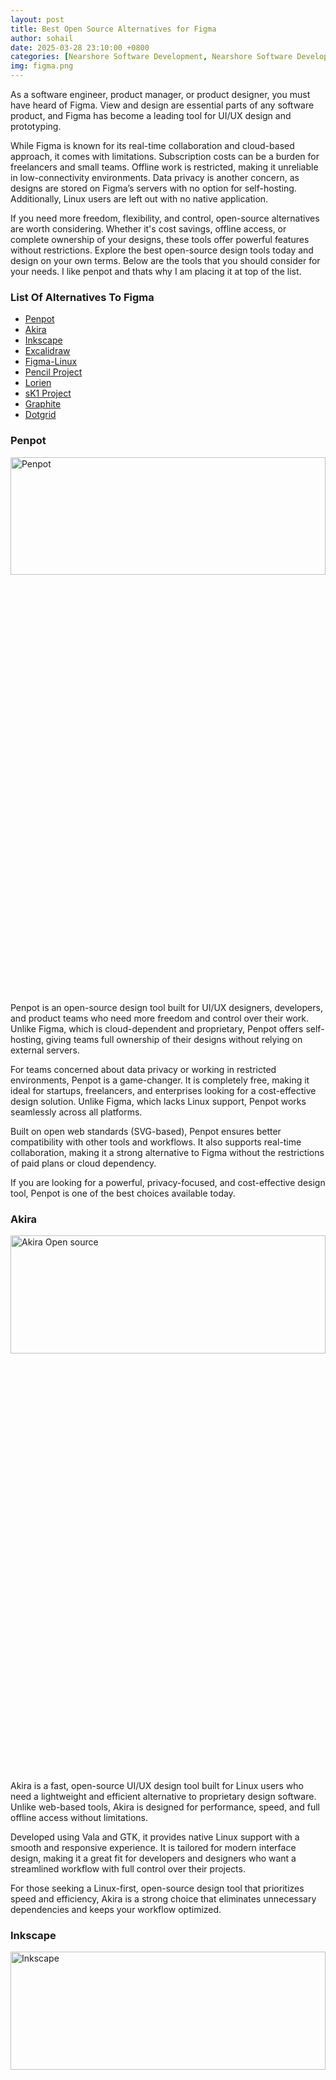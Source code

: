 ```yaml
---
layout: post
title: Best Open Source Alternatives for Figma
author: sohail
date: 2025-03-28 23:10:00 +0800
categories: [Nearshore Software Development, Nearshore Software Development Companies]
img: figma.png
---
```


<link href="https://cdn.jsdelivr.net/npm/bootstrap@5.0.2/dist/css/bootstrap.min.css" rel="stylesheet"/>

As a software engineer, product manager, or product designer, you must have heard of Figma. View and design are essential parts of any software product, and Figma has become a leading tool for UI/UX design and prototyping.

While Figma is known for its real-time collaboration and cloud-based approach, it comes with limitations. Subscription costs can be a burden for freelancers and small teams. Offline work is restricted, making it unreliable in low-connectivity environments. Data privacy is another concern, as designs are stored on Figma’s servers with no option for self-hosting. Additionally, Linux users are left out with no native application.

If you need more freedom, flexibility, and control, open-source alternatives are worth considering. Whether it's cost savings, offline access, or complete ownership of your designs, these tools offer powerful features without restrictions. Explore the best open-source design tools today and design on your own terms.  Below are the tools that you should consider for your needs. I like penpot and thats why I am placing it at top of the list.

### List Of Alternatives To Figma

<ul>
        <li><a href="#penpot">Penpot</a></li>
        <li><a href="#akira">Akira</a></li>
        <li><a href="#inkscape">Inkscape</a></li>
        <li><a href="#excalidraw">Excalidraw</a></li>
        <li><a href="#figma-linux">Figma-Linux</a></li>
        <li><a href="#pencil-project">Pencil Project</a></li>
        <li><a href="#lorien">Lorien</a></li>
        <li><a href="#sk1-project">sK1 Project</a></li>
        <li><a href="#graphite">Graphite</a></li>
        <li><a href="#dotgrid">Dotgrid</a></li>
</ul>

<h3 id="penpot">Penpot</h3>


<img src="/assets/img/penpot.jpeg" alt="Penpot" width="100%" height="22%">


Penpot is an open-source design tool built for UI/UX designers, developers, and product teams who need more freedom and control over their work. Unlike Figma, which is cloud-dependent and proprietary, Penpot offers self-hosting, giving teams full ownership of their designs without relying on external servers.

For teams concerned about data privacy or working in restricted environments, Penpot is a game-changer. It is completely free, making it ideal for startups, freelancers, and enterprises looking for a cost-effective design solution. Unlike Figma, which lacks Linux support, Penpot works seamlessly across all platforms.

Built on open web standards (SVG-based), Penpot ensures better compatibility with other tools and workflows. It also supports real-time collaboration, making it a strong alternative to Figma without the restrictions of paid plans or cloud dependency.

If you are looking for a powerful, privacy-focused, and cost-effective design tool, Penpot is one of the best choices available today.

<h3 id="akira">Akira</h3>

<img src="/assets/img/akira.png" alt="Akira Open source" width="100%" height="22%">

Akira is a fast, open-source UI/UX design tool built for Linux users who need a lightweight and efficient alternative to proprietary design software. Unlike web-based tools, Akira is designed for performance, speed, and full offline access without limitations.

Developed using Vala and GTK, it provides native Linux support with a smooth and responsive experience. It is tailored for modern interface design, making it a great fit for developers and designers who want a streamlined workflow with full control over their projects.

For those seeking a Linux-first, open-source design tool that prioritizes speed and efficiency, Akira is a strong choice that eliminates unnecessary dependencies and keeps your workflow optimized.

<h3 id="inkscape">Inkscape</h3>

<img src="/assets/img/Inkscape.avif" alt="Inkscape" width="100%" height="22%">

Inkscape is a free, open-source vector graphics editor built for designers who need complete control over their work. It is a powerful alternative for UI/UX design, icon creation, and technical illustrations, offering a feature-rich, offline-first experience without the constraints of cloud-based tools.

Unlike web-based design platforms, Inkscape runs locally on Windows, macOS, and Linux, ensuring better performance and full access to your files without internet dependency. It supports SVG as its native format, making it highly compatible with other design tools. With advanced path editing, customizable extensions, and a strong community, it is a solid choice for those who need precision and flexibility in their design workflow.

For designers looking for a powerful, free, and highly customizable vector tool, Inkscape is one of the best options available today.

<h3 id="excalidraw">Excalidraw</h3>

<img src="/assets/img/Excalidraw.png" alt="Excalidraw" width="100%" height="22%">

Excalidraw is an open-source whiteboard tool designed for quick wireframing and brainstorming. It provides a hand-drawn style, making sketches feel more natural and informal. Unlike traditional design tools, Excalidraw focuses on speed and simplicity, allowing users to create rough concepts without getting lost in complex features.

It runs directly in the browser, requiring no installation or account signup. It also supports real-time collaboration, making it ideal for teams working remotely. Users can save files locally, ensuring full control over their data. With its minimal interface and offline support, Excalidraw is a great choice for those who need a lightweight, no-frills alternative to structured design tools.

For developers and designers who prefer quick sketching over pixel-perfect precision, Excalidraw makes the process effortless. It lets you drag, drop, and adjust elements on the go, without worrying about layers or rigid constraints. If you need a fast, flexible, and distraction-free way to visualize ideas, Excalidraw is one of the best tools to try.

<h3 id="figma-linux">Figma-Linux</h3>

<img src="/assets/img/Figma-Linux.webp" alt="Figma-Linux" width="100%" height="22%">

Figma-Linux is an unofficial open-source wrapper that allows Linux users to run Figma as a standalone desktop app. While Figma itself does not offer a native Linux version, this project provides a more integrated experience, making it easier to use Figma without relying on a web browser.

It offers better system integration, allowing users to work with native window controls, keyboard shortcuts, and file handling like any other desktop application. Unlike the browser version, it provides better focus and workflow continuity, reducing distractions caused by multiple tabs.

For Linux users who rely on Figma but prefer a dedicated app experience, Figma-Linux is a simple and effective solution. It eliminates the need to keep Figma open in a browser and provides a more fluid, native-like feel without changing the core functionality.

<h3 id="pencil-project">Pencil Project</h3>

<img src="/assets/img/pencil-project.png" alt="pencil-project" width="100%" height="22%">

Pencil Project is a free, open-source wireframing and prototyping tool built for designers and developers who need a quick and lightweight way to create UI mockups. It comes with pre-built UI elements, flowchart tools, and interactive linking, making it easy to design app screens, website layouts, and process diagrams without complex software.

Unlike cloud-based tools, Pencil Project runs entirely offline, giving users full control over their work without requiring an account or internet connection. It supports exporting designs in multiple formats, including PNG, PDF, and even OpenOffice documents, making it flexible for different workflows.

For anyone looking for a simple, no-fuss alternative to heavyweight design software, Pencil Project is a solid choice. It is ideal for quick wireframes, concept testing, and low-fidelity UI design, helping teams visualize ideas without unnecessary complexity.

<h3 id="lorien">Lorien</h3>

<img src="/assets/img/lorien_demo.png" alt="Lorien" width="100%" height="22%">

Lorien is an open-source infinite canvas tool built for sketching, mind mapping, and wireframing. It is designed to be minimal, fast, and distraction-free, making it perfect for designers, developers, and note-takers who prefer a freehand approach to brainstorming and concept design.

Unlike complex design tools, Lorien focuses on simplicity and responsiveness. It runs entirely offline, has low system requirements, and is optimized for pen input, making it a great choice for stylus users and touchscreen devices. Whether you are sketching out an app idea, mapping user flows, or simply jotting down quick notes, Lorien provides an intuitive and lightweight workspace.

For those who need a flexible and unrestricted drawing environment, Lorien offers a fast, fluid, and open-source alternative without unnecessary features slowing things down.

<h3 id="sk1-project">sK1 Project</h3>

<img src="/assets/img/page_sk1_02.png" alt="sK1 Project" width="100%" height="22%">

sK1 Project is an open-source vector graphics editor built for professional print design. Unlike typical UI/UX design tools, sK1 is optimized for CMYK workflow, multi-page layouts, and advanced color management, making it a strong alternative for designers working in publishing, branding, and prepress production.

It supports high-quality PDF output, ICC color profiles, and Pantone colors, ensuring precise color accuracy for print materials. With a clean interface and responsive performance, it provides a lightweight yet powerful experience for graphic designers who need full control over their print projects.

For those looking for a free and open-source solution tailored to print design, sK1 Project is one of the best options available. It eliminates subscription fees and restrictive file formats, giving designers more freedom and flexibility in their workflow.

<h3 id="graphite">Graphite</h3>

<img src="/assets/img/Graphite.jpg" alt="Graphite" width="100%" height="22%">

Graphite is an open-source vector graphics editor that introduces non-destructive editing and procedural design, setting it apart from traditional design tools. It is built for UI/UX designers, digital illustrators, and graphic artists who want more control and flexibility in their workflow.

Unlike standard vector tools, Graphite allows users to edit shapes and effects dynamically without permanently altering the original design. It supports layered editing, procedural workflows, and parametric adjustments, making it a powerful option for those who work with complex designs and reusable assets.

Though still in early development, Graphite has the potential to become a game-changer in open-source design. For designers looking for a next-generation vector editor with non-destructive workflows, Graphite is worth keeping an eye on.

<h3 id="dotgrid">Dotgrid</h3>

<img src="/assets/img/Dotgrid.jpg" alt="Dotgrid" width="100%" height="22%">

Dotgrid is a minimalist vector drawing tool designed for creating precise geometric designs and icons. It is built for designers who prefer a lightweight and efficient workflow without the clutter of traditional design software.

With a grid-based approach, Dotgrid makes it easy to create sharp, symmetrical, and structured designs. It focuses on precision rather than freehand drawing, making it an excellent choice for logos, symbols, and pixel-perfect vector art. The interface is simple and distraction-free, allowing users to focus on the design itself without unnecessary tools getting in the way.

For those who need a fast, no-frills vector editor that prioritizes clean and structured design, Dotgrid is a great alternative. It is open-source, runs offline, and is perfect for designers who prefer a direct and efficient approach to vector illustration.

### Conclusion

We have explored some open source alternatives to Figma. No doubt Figma is feature rich tool but the tools we explored above have also their unique strengths. Choose the tool or multiple that must fulfil your needs. If you do not want to use or give a try to all but specific, I will ask you to give a try to Penpot and Excalidraw.

If you know some tools, that I have missed, tell me I will exxplore and add here. Write me if you need any open source solution for your specific business need, I will give you give the information that I have, with research and analysis.